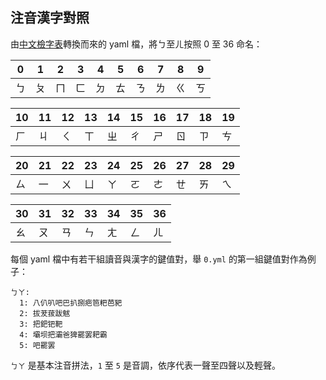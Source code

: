 ## 注音漢字對照

由[中文檢字表](http://www.cclookup.com/)轉換而來的 yaml 檔，將ㄅ至ㄦ按照 0 至 36 命名：

|0|1|2|3|4|5|6|7|8|9|
|-|-|-|-|-|-|-|-|-|-|
|ㄅ|ㄆ|ㄇ|ㄈ|ㄉ|ㄊ|ㄋ|ㄌ|ㄍ|ㄎ|

|10|11|12|13|14|15|16|17|18|19|
|--|--|--|--|--|--|--|--|--|--|
|ㄏ|ㄐ|ㄑ|ㄒ|ㄓ|ㄔ|ㄕ|ㄖ|ㄗ|ㄘ|

|20|21|22|23|24|25|26|27|28|29|
|--|--|--|--|--|--|--|--|--|--|
|ㄙ|一|ㄨ|ㄩ|ㄚ|ㄛ|ㄜ|ㄝ|ㄞ|ㄟ|

|30|31|32|33|34|35|36|
|--|--|--|--|--|--|--|
|ㄠ|ㄡ|ㄢ|ㄣ|ㄤ|ㄥ|ㄦ|

每個 yaml 檔中有若干組讀音與漢字的鍵值對，舉 `0.yml` 的第一組鍵值對作為例子：

```
ㄅㄚ:
  1: 八仈叭吧巴扒捌疤笆粑芭豝
  2: 拔茇菝跋魃
  3: 把鈀钯靶
  4: 壩坝把灞爸猈罷罢耙霸
  5: 吧罷罢
```

`ㄅㄚ` 是基本注音拼法，`1` 至 `5` 是音調，依序代表一聲至四聲以及輕聲。